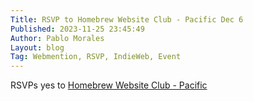 ```yaml
---
Title: RSVP to Homebrew Website Club - Pacific Dec 6
Published: 2023-11-25 23:45:49
Author: Pablo Morales
Layout: blog
Tag: Webmention, RSVP, IndieWeb, Event
---
```

<div class="f5 f3-ns lh-copy  georgia" markdown="1">
  <p class="p-summary">
    RSVPs <span class="p-rsvp dark-green">yes</span> 
    to <a href="https://events.indieweb.org/2023/12/homebrew-website-club-pacific-WpVST8egsuVr" class="u-like-of">Homebrew Website Club - Pacific</a>
  </p>


</div>